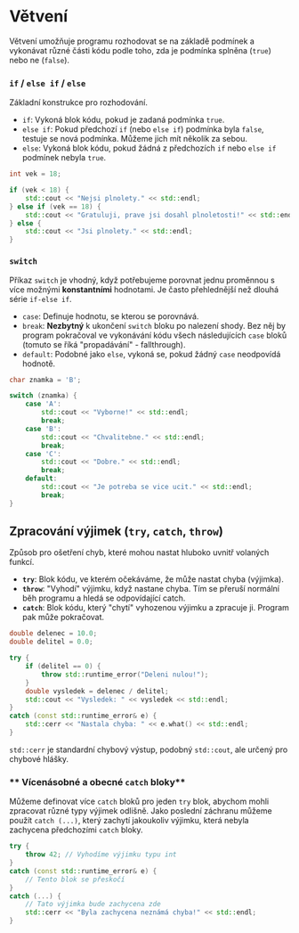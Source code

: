 # **Větvení**

Větvení umožňuje programu rozhodovat se na základě podmínek a vykonávat různé části kódu podle toho, zda je podmínka splněna (`true`) nebo ne (`false`).

### **`if` / `else if` / `else`**

Základní konstrukce pro rozhodování.

* `if`: Vykoná blok kódu, pokud je zadaná podmínka `true`.  
* `else if`: Pokud předchozí `if` (nebo `else if`) podmínka byla `false`, testuje se nová podmínka. Můžeme jich mít několik za sebou.  
* `else`: Vykoná blok kódu, pokud žádná z předchozích `if` nebo `else if` podmínek nebyla `true`.

```cpp
int vek = 18;

if (vek < 18) {  
    std::cout << "Nejsi plnolety." << std::endl;  
} else if (vek == 18) {  
    std::cout << "Gratuluji, prave jsi dosahl plnoletosti!" << std::endl;  
} else {  
    std::cout << "Jsi plnolety." << std::endl;  
}
```

### **`switch`**

Příkaz `switch` je vhodný, když potřebujeme porovnat jednu proměnnou s více možnými **konstantními** hodnotami. Je často přehlednější než dlouhá série `if-else if`.

* `case`: Definuje hodnotu, se kterou se porovnává.  
* `break`: **Nezbytný** k ukončení `switch` bloku po nalezení shody. Bez něj by program pokračoval ve vykonávání kódu všech následujících `case` bloků (tomuto se říká "propadávání" - fallthrough).  
* `default`: Podobné jako `else`, vykoná se, pokud žádný `case` neodpovídá hodnotě.

```cpp
char znamka = 'B';

switch (znamka) {  
    case 'A':  
        std::cout << "Vyborne!" << std::endl;  
        break;  
    case 'B':  
        std::cout << "Chvalitebne." << std::endl;  
        break;  
    case 'C':  
        std::cout << "Dobre." << std::endl;  
        break;  
    default:  
        std::cout << "Je potreba se vice ucit." << std::endl;  
        break;  
}
```
## **Zpracování výjimek (`try`, `catch`, `throw`)**

Způsob pro ošetření chyb, které mohou nastat hluboko uvnitř volaných funkcí.

* **`try`**: Blok kódu, ve kterém očekáváme, že může nastat chyba (výjimka).  
* **`throw`**: "Vyhodí" výjimku, když nastane chyba. Tím se přeruší normální běh programu a hledá se odpovídající catch.  
* **`catch`**: Blok kódu, který "chytí" vyhozenou výjimku a zpracuje ji. Program pak může pokračovat.
```cpp
double delenec = 10.0;  
double delitel = 0.0;

try {  
    if (delitel == 0) {  
        throw std::runtime_error("Deleni nulou!");  
    }  
    double vysledek = delenec / delitel;  
    std::cout << "Vysledek: " << vysledek << std::endl;  
}  
catch (const std::runtime_error& e) {  
    std::cerr << "Nastala chyba: " << e.what() << std::endl;  
}
```

`std::cerr` je standardní chybový výstup, podobný `std::cout`, ale určený pro chybové hlášky.

### ** Vícenásobné a obecné `catch` bloky**

Můžeme definovat více `catch` bloků pro jeden `try` blok, abychom mohli zpracovat různé typy výjimek odlišně. Jako poslední záchranu můžeme použít `catch (...)`, který zachytí jakoukoliv výjimku, která nebyla zachycena předchozími `catch` bloky.

```cpp
try {
    throw 42; // Vyhodíme výjimku typu int
}
catch (const std::runtime_error& e) {
    // Tento blok se přeskočí
}
catch (...) {
    // Tato výjimka bude zachycena zde
    std::cerr << "Byla zachycena neznámá chyba!" << std::endl;
}
```
